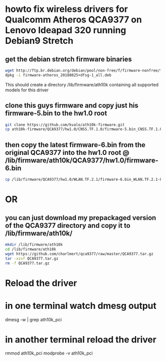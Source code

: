 # howto fix wireless drivers for Qualcomm Atheros QCA9377 on Lenovo Ideapad 320 running Debian9 Stretch

## get the debian stretch firmware binaries
```bash
wget http://ftp.br.debian.org/debian/pool/non-free/f/firmware-nonfree/firmware-atheros_20180825+dfsg-1_all.deb
dpkg -i firmware-atheros_20180825+dfsg-1_all.deb
```

This should create a directory /lib/firmware/ath10k containing all supported models for this driver

## clone this guys firmware and copy just his firmware-5.bin to the hw1.0 root
```bash
git clone https://github.com/kvalo/ath10k-firmware.git
cp ath10k-firmware/QCA9377/hw1.0/CNSS.TF.1.0/firmware-5.bin_CNSS.TF.1.0-00267-QCATFSWPZ-1 /lib/firmeware/ath10k/QCA9377/hw1.0/firmware-5.bin
```

## then copy the latest firmware-6.bin from the original QCA9377 into the hw1.0 root @ /lib/firmware/ath10k/QCA9377/hw1.0/firmware-6.bin
```bash
cp /lib/firmware/QCA9377/hw1.0/WLAN.TF.2.1/firmware-6.bin_WLAN.TF.2.1-00021-QCARMSWP-1 /lib/firmware/ath10k/QCA9377/hw1.0/firmware-6.bin
```

# OR

## you can just download my prepackaged version of the QCA9377 directory and copy it to /lib/firmware/ath10k/
```bash
mkdir /lib/firmware/ath10k
cd /lib/firmware/ath10k
wget https://github.com/charlmert/qca9377/raw/master/QCA9377.tar.gz
tar -xzvf QCA9377.tar.gz
rm -f QCA9377.tar.gz
```

# Reload the driver

# in one terminal watch dmesg output
dmesg -w | grep ath10k_pci

# in another terminal reload the driver

rmmod ath10k_pci
modprobe -v ath10k_pci
